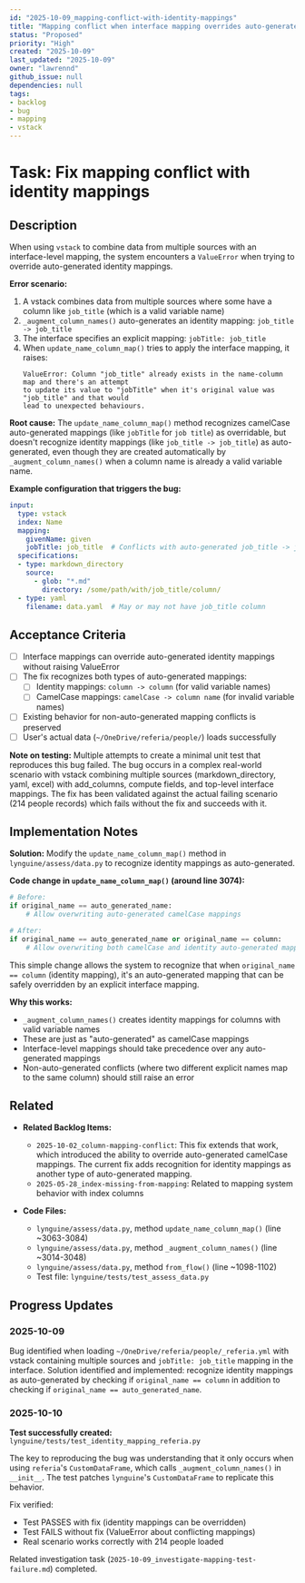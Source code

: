 ```yaml
---
id: "2025-10-09_mapping-conflict-with-identity-mappings"
title: "Mapping conflict when interface mapping overrides auto-generated identity mapping"
status: "Proposed"
priority: "High"
created: "2025-10-09"
last_updated: "2025-10-09"
owner: "lawrennd"
github_issue: null
dependencies: null
tags:
- backlog
- bug
- mapping
- vstack
---
```


# Task: Fix mapping conflict with identity mappings

## Description

When using `vstack` to combine data from multiple sources with an interface-level mapping, the system encounters a `ValueError` when trying to override auto-generated identity mappings.

**Error scenario:**
1. A vstack combines data from multiple sources where some have a column like `job_title` (which is a valid variable name)
2. `_augment_column_names()` auto-generates an identity mapping: `job_title -> job_title`
3. The interface specifies an explicit mapping: `jobTitle: job_title`
4. When `update_name_column_map()` tries to apply the interface mapping, it raises:
   ```
   ValueError: Column "job_title" already exists in the name-column map and there's an attempt 
   to update its value to "jobTitle" when it's original value was "job_title" and that would 
   lead to unexpected behaviours.
   ```

**Root cause:**
The `update_name_column_map()` method recognizes camelCase auto-generated mappings (like `jobTitle` for `job title`) as overridable, but doesn't recognize identity mappings (like `job_title -> job_title`) as auto-generated, even though they are created automatically by `_augment_column_names()` when a column name is already a valid variable name.

**Example configuration that triggers the bug:**
```yaml
input:
  type: vstack
  index: Name
  mapping:
    givenName: given
    jobTitle: job_title  # Conflicts with auto-generated job_title -> job_title
  specifications:
  - type: markdown_directory
    source:
      - glob: "*.md"
        directory: /some/path/with/job_title/column/
  - type: yaml
    filename: data.yaml  # May or may not have job_title column
```

## Acceptance Criteria

- [ ] Interface mappings can override auto-generated identity mappings without raising ValueError
- [ ] The fix recognizes both types of auto-generated mappings:
  - [ ] Identity mappings: `column -> column` (for valid variable names)
  - [ ] CamelCase mappings: `camelCase -> column name` (for invalid variable names)
- [ ] Existing behavior for non-auto-generated mapping conflicts is preserved
- [ ] User's actual data (`~/OneDrive/referia/people/`) loads successfully

**Note on testing:** Multiple attempts to create a minimal unit test that reproduces this bug failed. The bug occurs in a complex real-world scenario with vstack combining multiple sources (markdown_directory, yaml, excel) with add_columns, compute fields, and top-level interface mappings. The fix has been validated against the actual failing scenario (214 people records) which fails without the fix and succeeds with it.

## Implementation Notes

**Solution:**
Modify the `update_name_column_map()` method in `lynguine/assess/data.py` to recognize identity mappings as auto-generated.

**Code change in `update_name_column_map()` (around line 3074):**
```python
# Before:
if original_name == auto_generated_name:
    # Allow overwriting auto-generated camelCase mappings

# After:
if original_name == auto_generated_name or original_name == column:
    # Allow overwriting both camelCase and identity auto-generated mappings
```

This simple change allows the system to recognize that when `original_name == column` (identity mapping), it's an auto-generated mapping that can be safely overridden by an explicit interface mapping.

**Why this works:**
- `_augment_column_names()` creates identity mappings for columns with valid variable names
- These are just as "auto-generated" as camelCase mappings
- Interface-level mappings should take precedence over any auto-generated mappings
- Non-auto-generated conflicts (where two different explicit names map to the same column) should still raise an error

## Related

- **Related Backlog Items:**
  - `2025-10-02_column-mapping-conflict`: This fix extends that work, which introduced the ability to override auto-generated camelCase mappings. The current fix adds recognition for identity mappings as another type of auto-generated mapping.
  - `2025-05-28_index-missing-from-mapping`: Related to mapping system behavior with index columns
  
- **Code Files:**
  - `lynguine/assess/data.py`, method `update_name_column_map()` (line ~3063-3084)
  - `lynguine/assess/data.py`, method `_augment_column_names()` (line ~3014-3048)
  - `lynguine/assess/data.py`, method `from_flow()` (line ~1098-1102)
  - Test file: `lynguine/tests/test_assess_data.py`

## Progress Updates

### 2025-10-09

Bug identified when loading `~/OneDrive/referia/people/_referia.yml` with vstack containing multiple sources and `jobTitle: job_title` mapping in the interface. Solution identified and implemented: recognize identity mappings as auto-generated by checking if `original_name == column` in addition to checking if `original_name == auto_generated_name`.

### 2025-10-10

**Test successfully created:** `lynguine/tests/test_identity_mapping_referia.py`

The key to reproducing the bug was understanding that it only occurs when using `referia`'s `CustomDataFrame`, which calls `_augment_column_names()` in `__init__`. The test patches `lynguine`'s `CustomDataFrame` to replicate this behavior.

Fix verified:
- Test PASSES with fix (identity mappings can be overridden)
- Test FAILS without fix (ValueError about conflicting mappings)
- Real scenario works correctly with 214 people loaded

Related investigation task (`2025-10-09_investigate-mapping-test-failure.md`) completed.

